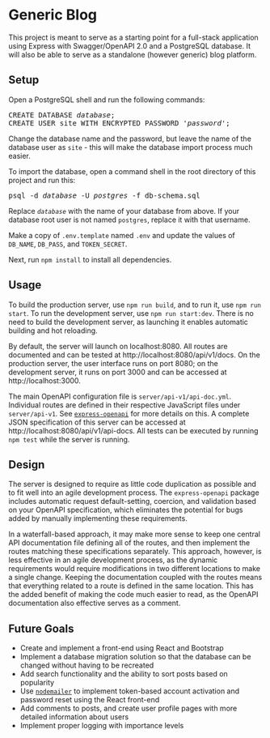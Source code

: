 # Generic Blog

This project is meant to serve as a starting point for a full-stack application
using Express with Swagger/OpenAPI 2.0 and a PostgreSQL database. It will also
be able to serve as a standalone (however generic) blog platform.

## Setup

Open a PostgreSQL shell and run the following commands:

<pre>
CREATE DATABASE <i>database</i>;  
CREATE USER site WITH ENCRYPTED PASSWORD '<i>password</i>';
</pre>

Change the database name and the password, but leave the name of the database
user as `site` - this will make the database import process much easier.

To import the database, open a command shell in the root directory of this
project and run this:  

<pre>
psql -d <i>database</i> -U <i>postgres</i> -f db-schema.sql
</pre>

Replace *`database`* with the name of your database from above. If your database
root user is not named `postgres`, replace it with that username.

Make a copy of `.env.template` named `.env` and update the values of `DB_NAME`,
`DB_PASS`, and `TOKEN_SECRET`.

Next, run `npm install` to install all dependencies.

## Usage

To build the production server, use `npm run build`, and to run it, use `npm run
start`. To run the development server, use `npm run start:dev`. There is no need
to build the development server, as launching it enables automatic building and
hot reloading.

By default, the server will launch on localhost:8080. All routes are documented
and can be tested at http://localhost:8080/api/v1/docs. On the production
server, the user interface runs on port 8080; on the development server, it runs
on port 3000 and can be accessed at http://localhost:3000.

The main OpenAPI configuration file is `server/api-v1/api-doc.yml`. Individual
routes are defined in their respective JavaScript files under `server/api-v1`.
See [`express-openapi`](https://www.npmjs.com/package/express-openapi) for more
details on this. A complete JSON specification of this server can be accessed at
http://localhost:8080/api/v1/api-docs. All tests can be executed by running `npm
test` while the server is running.

## Design

The server is designed to require as little code duplication as possible and to
fit well into an agile development process. The `express-openapi` package
includes automatic request default-setting, coercion, and validation based on
your OpenAPI specification, which eliminates the potential for bugs added by
manually implementing these requirements.

In a waterfall-based approach, it may make more sense to keep one central API
documentation file defining all of the routes, and then implement the routes
matching these specifications separately. This approach, however, is less
effective in an agile development process, as the dynamic requirements would
require modifications in two different locations to make a single change.
Keeping the documentation coupled with the routes means that everything related
to a route is defined in the same location. This has the added benefit of making
the code much easier to read, as the OpenAPI documentation also effective serves
as a comment.

## Future Goals

- Create and implement a front-end using React and Bootstrap
- Implement a database migration solution so that the database can be changed
without having to be recreated
- Add search functionality and the ability to sort posts based on popularity
- Use [`nodemailer`](https://www.npmjs.com/package/nodemailer) to implement
token-based account activation and password reset using the React front-end
- Add comments to posts, and create user profile pages with more detailed
information about users
- Implement proper logging with importance levels
